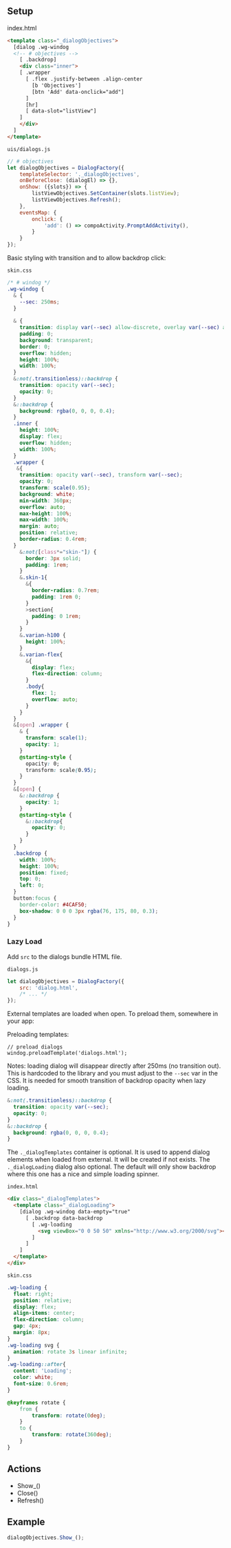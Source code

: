 ## Setup
index.html
```html
<template class="_dialogObjectives">
  [dialog .wg-windog
  <!-- # objectives -->
    [ .backdrop]
    <div class="inner">
    [ .wrapper
      [ .flex .justify-between .align-center
        [b 'Objectives']
        [btn 'Add' data-onclick="add"]
      ]
      [hr]
      [ data-slot="listView"]
    ]
    </div>
  ]
</template>
```


`uis/dialogs.js`
```js
// # objectives
let dialogObjectives = DialogFactory({
    templateSelector: '._dialogObjectives',
    onBeforeClose: (dialogEl) => {},
    onShow: ({slots}) => {
        listViewObjectives.SetContainer(slots.listView);
        listViewObjectives.Refresh();
    },
    eventsMap: {
        onclick: {
            'add': () => compoActivity.PromptAddActivity(),
        }
    }
});
```

Basic styling with transition and to allow backdrop click:

`skin.css`
```css
/* # windog */
.wg-windog {
  & {
    --sec: 250ms;
  }
  
  & {
    transition: display var(--sec) allow-discrete, overlay var(--sec) allow-discrete, opacity var(--sec);
    padding: 0;
    background: transparent;
    border: 0;
    overflow: hidden;
    height: 100%;
    width: 100%;
  }
  &:not(.transitionless)::backdrop {
    transition: opacity var(--sec);
    opacity: 0;
  }
  &::backdrop {
    background: rgba(0, 0, 0, 0.4);
  }
  .inner {
    height: 100%;
    display: flex;
    overflow: hidden;
    width: 100%;
  }
  .wrapper {
   &{
    transition: opacity var(--sec), transform var(--sec);
    opacity: 0;
    transform: scale(0.95);
    background: white;
    min-width: 360px;
    overflow: auto;
    max-height: 100%;
    max-width: 100%;
    margin: auto;
    position: relative;
    border-radius: 0.4rem;
  }
    &:not([class*="skin-"]) {
      border: 3px solid;
      padding: 1rem;
    }
    &.skin-1{
      &{
        border-radius: 0.7rem;
        padding: 1rem 0;
      }
      >section{
        padding: 0 1rem;
      }
    }
    &.varian-h100 {
      height: 100%;
    }
    &.varian-flex{
      &{
        display: flex;
        flex-direction: column;
      }
      .body{
        flex: 1;
        overflow: auto;
      }
    }
  }
  &[open] .wrapper {
    & {
      transform: scale(1);
      opacity: 1;
    }
    @starting-style {
      opacity: 0;
      transform: scale(0.95);
    }
  }
  &[open] {
    &::backdrop {
      opacity: 1;
    }
    @starting-style {
      &::backdrop{
        opacity: 0;
      }
    }
  }
  .backdrop {
    width: 100%;
    height: 100%;
    position: fixed;
    top: 0;
    left: 0;
  }
  button:focus {
    border-color: #4CAF50;
    box-shadow: 0 0 0 3px rgba(76, 175, 80, 0.3);
  }
}
```

### Lazy Load

Add `src` to the dialogs bundle HTML file.

`dialogs.js`
```js
let dialogObjectives = DialogFactory({
    src: 'dialog.html',
    /* ... */
});
```

External templates are loaded when open. To preload them, somewhere in your app:

Preloading templates:
```
// preload dialogs
windog.preloadTemplate('dialogs.html');
```

Notes: loading dialog will disappear directly after 250ms (no transition out). This is hardcoded to the library and you must adjust to the `--sec` var in the CSS. It is needed for smooth transition of backdrop opacity when lazy loading.

```css
&:not(.transitionless)::backdrop {
  transition: opacity var(--sec);
  opacity: 0;
}
&::backdrop {
  background: rgba(0, 0, 0, 0.4);
}
```

The `._dialogTemplates` container is optional. It is used to append dialog elements when loaded from external. It will be created if not exists. The `._dialogLoading` dialog also optional. The default will only show backdrop where this one has a nice and simple loading spinner.

`index.html`
```html
<div class="_dialogTemplates">
  <template class="_dialogLoading">
    [dialog .wg-windog data-empty="true"
      [ .backdrop data-backdrop
        [ .wg-loading
          <svg viewBox="0 0 50 50" xmlns="http://www.w3.org/2000/svg"><circle cx="25" cy="25" r="20" fill="none" stroke="#ffffffaa" stroke-dasharray="100" stroke-dashoffset="75" stroke-width="4"/></svg>
        ]
      ]
    ]  
  </template>
</div>
```

`skin.css`
```css
.wg-loading {
  float: right;
  position: relative;
  display: flex;
  align-items: center;
  flex-direction: column;
  gap: 4px;
  margin: 8px;
}
.wg-loading svg {
  animation: rotate 3s linear infinite;
}
.wg-loading::after{
  content: 'Loading';
  color: white;
  font-size: 0.6rem;
}

@keyframes rotate {
    from {
        transform: rotate(0deg);
    }
    to {
        transform: rotate(360deg);
    }
}
```


## Actions
- Show_()
- Close()
- Refresh()

## Example
```js
dialogObjectives.Show_();
```
